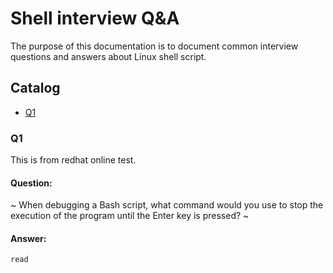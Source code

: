 # Shell interview Q&A
The purpose of this documentation is to document common interview questions and answers about Linux shell script.

## Catalog
* [Q1 ](#Q1)

### Q1
This is from redhat online test.

#### Question:
~
When debugging a Bash script, what command would you use to stop the execution of the program until the Enter key is pressed?
~

#### Answer:
```
read
```
